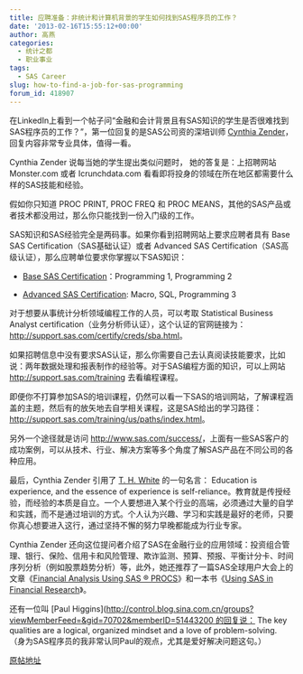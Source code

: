 ```yaml
---
title: 应聘准备：非统计和计算机背景的学生如何找到SAS程序员的工作？
date: '2013-02-16T15:55:12+00:00'
author: 高燕
categories:
  - 统计之都
  - 职业事业
tags:
  - SAS Career
slug: how-to-find-a-job-for-sas-programming
forum_id: 418907
---
```


在LinkedIn上看到一个帖子问“金融和会计背景且有SAS知识的学生是否很难找到SAS程序员的工作？”，第一位回复的是SAS公司资的深培训师 [Cynthia Zender](http://blogs.sas.com/content/sastraining/author/cynthiazender/)，回复内容非常专业具体，值得一看。

Cynthia Zender 说每当她的学生提出类似问题时， 她的答复是：上招聘网站 Monster.com 或者 Icrunchdata.com 看看即将投身的领域在所在地区都需要什么样的SAS技能和经验。

假如你只知道 PROC PRINT, PROC FREQ 和 PROC MEANS，其他的SAS产品或者技术都没用过，那么你只能找到一份入门级的工作。

SAS知识和SAS经验完全是两码事。如果你看到招聘网站上要求应聘者具有 Base SAS Certification（SAS基础认证）或者 Advanced SAS Certification（SAS高级认证），那么应聘单位要求你掌握以下SAS知识：
  
- [Base SAS Certification](http://support.sas.com/certify/creds/bp.html)：Programming 1, Programming 2
  
- [Advanced SAS Certification](http://support.sas.com/certify/creds/ap.html): Macro, SQL, Programming 3

对于想要从事统计分析领域编程工作的人员，可以考取 Statistical Business Analyst certification（业务分析师认证），这个认证的官网链接为： <http://support.sas.com/certify/creds/sba.html>。

如果招聘信息中没有要求SAS认证，那么你需要自己去认真阅读技能要求，比如说：两年数据处理和报表制作的经验等。对于SAS编程方面的知识，可以上网站 <http://support.sas.com/training> 去看编程课程。

即便你不打算参加SAS的培训课程，仍然可以看一下SAS的培训网站，了解课程涵盖的主题，然后有的放矢地去自学相关课程，这是SAS给出的学习路径：<http://support.sas.com/training/us/paths/index.html>。

另外一个途径就是访问 <http://www.sas.com/success/>，上面有一些SAS客户的成功案例，可以从技术、行业、解决方案等多个角度了解SAS产品在不同公司的各种应用。

最后，Cynthia Zender 引用了 [T. H. White](http://en.wikipedia.org/wiki/T._H._White) 的一句名言： Education is experience, and the essence of experience is self-reliance。教育就是传授经验，而经验的本质是自立。一个人要想进入某个行业的高端，必须通过大量的自学和实践，而不是通过培训的方式。个人认为兴趣、学习和实践是最好的老师，只要你真心想要进入这行，通过坚持不懈的努力早晚都能成为行业专家。 <!--more-->

Cynthia Zender 还向这位提问者介绍了SAS在金融行业的应用领域：投资组合管理、银行、保险、信用卡和风险管理、欺诈监测、预算、预报、平衡计分卡、时间序列分析（例如股票趋势分析）等，此外，她还推荐了一篇SAS全球用户大会上的文章《[Financial Analysis Using SAS ® PROCS](http://support.sas.com/resources/papers/proceedings10/261-2010.pdf)》和一本书《[Using SAS in Financial Research](https://support.sas.com/pubscat/bookdetails.jsp?catid=1&pc=57601)》。

还有一位叫 [Paul Higgins](http://control.blog.sina.com.cn/groups?viewMemberFeed=&gid=70702&memberID=51443200 的回复说： The key qualities are a logical, organized mindset and a love of problem-solving. （身为SAS程序员的我非常认同Paul的观点，尤其是爱好解决问题这句。）

[原帖地址](http://www.linkedin.com/groupItem?view=&srchtype=discussedNews&gid=70702&item=203837683&type=member&trk=eml-anet_dig-b_nd-pst_ttle-hdp&ut=25URjRFKUss5A1)

